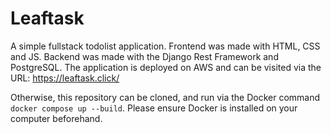 # Leaftask
A simple fullstack todolist application. Frontend was made with HTML, CSS and JS. Backend was made with the Django Rest Framework and PostgreSQL. The application is deployed on AWS and can be visited via the URL: https://leaftask.click/

Otherwise, this repository can be cloned, and run via the Docker command `docker compose up --build`. Please ensure Docker is installed on your computer beforehand.



